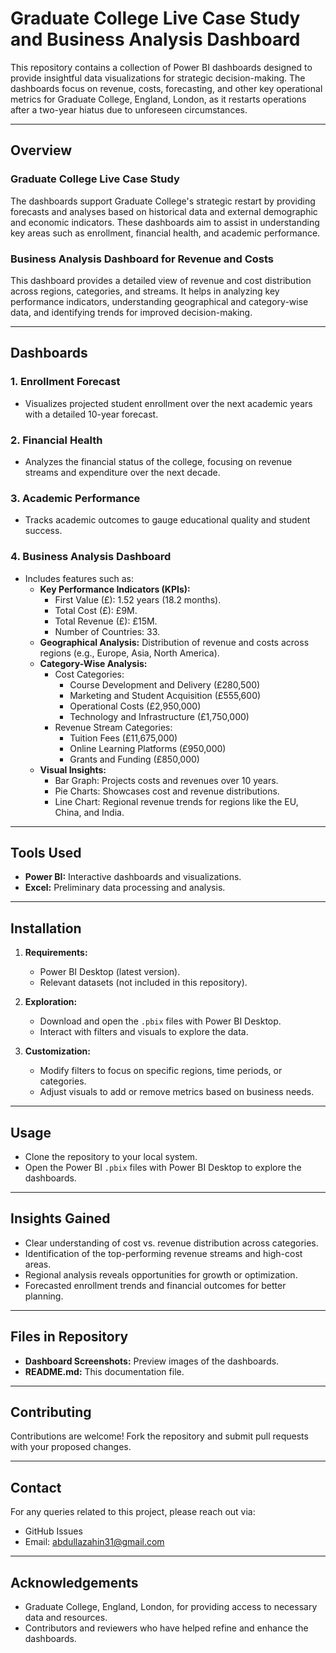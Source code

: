 
# Graduate College Live Case Study and Business Analysis Dashboard

This repository contains a collection of Power BI dashboards designed to provide insightful data visualizations for strategic decision-making. The dashboards focus on revenue, costs, forecasting, and other key operational metrics for Graduate College, England, London, as it restarts operations after a two-year hiatus due to unforeseen circumstances.

---

## Overview

### Graduate College Live Case Study

The dashboards support Graduate College's strategic restart by providing forecasts and analyses based on historical data and external demographic and economic indicators. These dashboards aim to assist in understanding key areas such as enrollment, financial health, and academic performance.

### Business Analysis Dashboard for Revenue and Costs

This dashboard provides a detailed view of revenue and cost distribution across regions, categories, and streams. It helps in analyzing key performance indicators, understanding geographical and category-wise data, and identifying trends for improved decision-making.

---

## Dashboards

### 1. **Enrollment Forecast**
   - Visualizes projected student enrollment over the next academic years with a detailed 10-year forecast.

### 2. **Financial Health**
   - Analyzes the financial status of the college, focusing on revenue streams and expenditure over the next decade.

### 3. **Academic Performance**
   - Tracks academic outcomes to gauge educational quality and student success.

### 4. **Business Analysis Dashboard**
   - Includes features such as:
      - **Key Performance Indicators (KPIs):**
        - First Value (£): 1.52 years (18.2 months).
        - Total Cost (£): £9M.
        - Total Revenue (£): £15M.
        - Number of Countries: 33.
      - **Geographical Analysis:** Distribution of revenue and costs across regions (e.g., Europe, Asia, North America).
      - **Category-Wise Analysis:**
        - Cost Categories:
          - Course Development and Delivery (£280,500)
          - Marketing and Student Acquisition (£555,600)
          - Operational Costs (£2,950,000)
          - Technology and Infrastructure (£1,750,000)
        - Revenue Stream Categories:
          - Tuition Fees (£11,675,000)
          - Online Learning Platforms (£950,000)
          - Grants and Funding (£850,000)
      - **Visual Insights:**
        - Bar Graph: Projects costs and revenues over 10 years.
        - Pie Charts: Showcases cost and revenue distributions.
        - Line Chart: Regional revenue trends for regions like the EU, China, and India.

---

## Tools Used

- **Power BI:** Interactive dashboards and visualizations.
- **Excel:** Preliminary data processing and analysis.

---

## Installation

1. **Requirements:**
   - Power BI Desktop (latest version).
   - Relevant datasets (not included in this repository).

2. **Exploration:**
   - Download and open the `.pbix` files with Power BI Desktop.
   - Interact with filters and visuals to explore the data.

3. **Customization:**
   - Modify filters to focus on specific regions, time periods, or categories.
   - Adjust visuals to add or remove metrics based on business needs.

---

## Usage

- Clone the repository to your local system.
- Open the Power BI `.pbix` files with Power BI Desktop to explore the dashboards.

---

## Insights Gained

- Clear understanding of cost vs. revenue distribution across categories.
- Identification of the top-performing revenue streams and high-cost areas.
- Regional analysis reveals opportunities for growth or optimization.
- Forecasted enrollment trends and financial outcomes for better planning.

---

## Files in Repository

- **Dashboard Screenshots:** Preview images of the dashboards.
- **README.md:** This documentation file.

---

## Contributing

Contributions are welcome! Fork the repository and submit pull requests with your proposed changes.

---

## Contact

For any queries related to this project, please reach out via:
- GitHub Issues
- Email: abdullazahin31@gmail.com

---

## Acknowledgements

- Graduate College, England, London, for providing access to necessary data and resources.
- Contributors and reviewers who have helped refine and enhance the dashboards.

